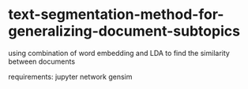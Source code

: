 # text-segmentation-method-for-generalizing-document-subtopics
using combination of word embedding and LDA to find the similarity between documents

requirements:
jupyter network
gensim
